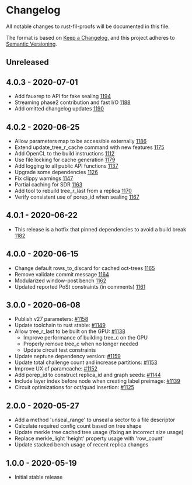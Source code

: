 # Changelog

All notable changes to rust-fil-proofs will be documented in this file.

The format is based on [Keep a Changelog](https://keepachangelog.com/en/1.0.0/),
and this project adheres to [Semantic Versioning](https://book.async.rs/overview/stability-guarantees.html).

## Unreleased

## 4.0.3 - 2020-07-01

- Add fauxrep to API for fake sealing [1194](https://github.com/filecoin-project/rust-fil-proofs/pull/1194)
- Streaming phase2 contribution and fast I/O [1188](https://github.com/filecoin-project/rust-fil-proofs/pull/1188)
- Add omitted changelog updates [1190](https://github.com/filecoin-project/rust-fil-proofs/pull/1190)

## 4.0.2 - 2020-06-25

- Allow parameters map to be accessible externally [1186](https://github.com/filecoin-project/rust-fil-proofs/pull/1186)
- Extend update_tree_r_cache command with new features [1175](https://github.com/filecoin-project/rust-fil-proofs/pull/1175)
- Add OpenCL to the build instructions [1112](https://github.com/filecoin-project/rust-fil-proofs/pull/1112)
- Use file locking for cache generation [1179](https://github.com/filecoin-project/rust-fil-proofs/pull/1179)
- Add logging to all public API functions [1137](https://github.com/filecoin-project/rust-fil-proofs/pull/1137)
- Upgrade some dependencies [1126](https://github.com/filecoin-project/rust-fil-proofs/pull/1126)
- Fix clippy warnings [1147](https://github.com/filecoin-project/rust-fil-proofs/pull/1147)
- Partial caching for SDR [1163](https://github.com/filecoin-project/rust-fil-proofs/pull/1163)
- Add tool to rebuild tree_r_last from a replica [1170](https://github.com/filecoin-project/rust-fil-proofs/pull/1170)
- Verify consistent use of porep_id when sealing [1167](https://github.com/filecoin-project/rust-fil-proofs/pull/1167)

## 4.0.1 - 2020-06-22

- This release is a hotfix that pinned dependencies to avoid a build break [1182](https://github.com/filecoin-project/rust-fil-proofs/pull/1182)

## 4.0.0 - 2020-06-15

- Change default rows_to_discard for cached oct-trees [1165](https://github.com/filecoin-project/rust-fil-proofs/pull/1165)
- Remove validate commit message [1164](https://github.com/filecoin-project/rust-fil-proofs/pull/1164)
- Modularized window-post bench [1162](https://github.com/filecoin-project/rust-fil-proofs/pull/1162)
- Updated reported PoSt constraints (in comments) [1161](https://github.com/filecoin-project/rust-fil-proofs/pull/1161)

## 3.0.0 - 2020-06-08

- Publish v27 parameters: [#1158](https://github.com/filecoin-project/rust-fil-proofs/pull/1158)
- Update toolchain to rust stable: [#1149](https://github.com/filecoin-project/rust-fil-proofs/pull/1149)
- Allow tree_r_last to be built on the GPU: [#1138](https://github.com/filecoin-project/rust-fil-proofs/pull/1138)
  - Improve performance of building tree_c on the GPU
  - Properly remove tree_c when no longer needed
  - Update circuit test constraints
- Update neptune dependency version: [#1159](https://github.com/filecoin-project/rust-fil-proofs/pull/1159)
- Update total challenge count and increase partitions: [#1153](https://github.com/filecoin-project/rust-fil-proofs/pull/1153)
- Improve UX of paramcache: [#1152](https://github.com/filecoin-project/rust-fil-proofs/pull/1152)
- Add porep_id to construct replica_id and graph seeds: [#1144](https://github.com/filecoin-project/rust-fil-proofs/pull/1144)
- Include layer index before node when creating label preimage: [#1139](https://github.com/filecoin-project/rust-fil-proofs/pull/1139)
- Circuit optimizations for oct/quad insertion: [#1125](https://github.com/filecoin-project/rust-fil-proofs/pull/1125)

## 2.0.0 - 2020-05-27

- Add a method 'unseal_range' to unseal a sector to a file descriptor
- Calculate required config count based on tree shape
- Update merkle tree cached tree usage (fixing an incorrect size usage)
- Replace merkle_light 'height' property usage with 'row_count'
- Update stacked bench usage of recent replica changes

## 1.0.0 - 2020-05-19

- Initial stable release

[Unreleased]: https://github.com/filecoin-project/rust-fil-proofs/compare/v4.0.3...HEAD
[4.0.3]: https://github.com/filecoin-project/rust-fil-proofs/tree/releases/v4.0.3
[4.0.2]: https://github.com/filecoin-project/rust-fil-proofs/tree/releases/v4.0.2
[4.0.1]: https://github.com/filecoin-project/rust-fil-proofs/tree/releases/v4.0.0
[3.0.0]: https://github.com/filecoin-project/rust-fil-proofs/tree/releases/v3.0.0
[2.0.0]: https://github.com/filecoin-project/rust-fil-proofs/tree/releases/v2.0.0
[1.0.0]: https://github.com/filecoin-project/rust-fil-proofs/tree/releases/v1.0.0
